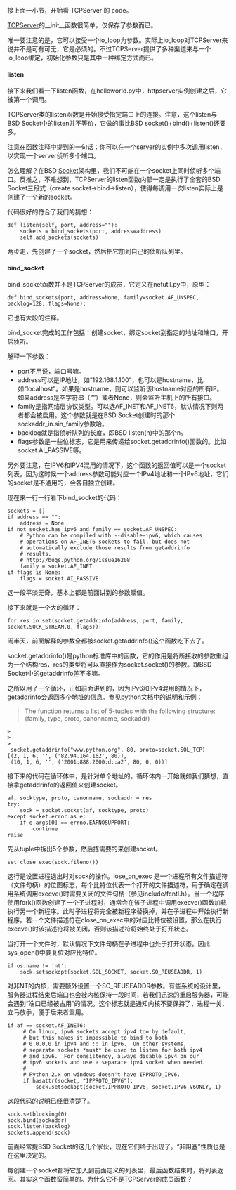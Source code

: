 接上面一小节，开始看 TCPServer 的 code。

[TCPServer](http://www.nowamagic.net/academy/tag/TCPServer)的\_\_init\_\_函数很简单，仅保存了参数而已。

唯一要注意的是，它可以接受一个io\_loop为参数。实际上io\_loop对TCPServer来说并不是可有可无，它是必须的。不过TCPServer提供了多种渠道来与一个io\_loop绑定，初始化参数只是其中一种绑定方式而已。

#### listen

接下来我们看一下listen函数，在helloworld.py中，httpserver实例创建之后，它被第一个调用。

TCPServer类的listen函数是开始接受指定端口上的连接。注意，这个listen与BSD Socket中的listen并不等价，它做的事比BSD socket\(\)+bind\(\)+listen\(\)还要多。

注意在函数注释中提到的一句话：你可以在一个server的实例中多次调用listen，以实现一个server侦听多个端口。

怎么理解？在BSD [Socket](http://www.nowamagic.net/academy/tag/Socket)架构里，我们不可能在一个socket上同时侦听多个端口。反推之，不难想到，TCPServer的listen函数内部一定是执行了全套的BSD Socket三段式（create socket-&gt;bind-&gt;listen），使得每调用一次listen实际上是创建了一个新的socket。

代码很好的符合了我们的猜想：

```
def listen(self, port, address=""):
	sockets = bind_sockets(port, address=address)
	self.add_sockets(sockets)

```

两步走，先创建了一个socket，然后把它加到自己的侦听队列里。

#### bind\_socket

bind\_socket函数并不是TCPServer的成员，它定义在netutil.py中，原型：

```
def bind_sockets(port, address=None, family=socket.AF_UNSPEC, backlog=128, flags=None):

```

它也有大段的注释。

bind\_socket完成的工作包括：创建socket，绑定socket到指定的地址和端口，开启侦听。

解释一下参数：

* port不用说，端口号嘛。
* address可以是IP地址，如“192.168.1.100”，也可以是hostname，比如“localhost”。如果是hostname，则可以监听该hostname对应的所有IP。如果address是空字符串（“”）或者None，则会监听主机上的所有接口。
* family是指网络层协议类型。可以选AF\_INET和AF\_INET6，默认情况下则两者都会被启用。这个参数就是在BSD Socket创建时的那个sockaddr\_in.sin\_family参数哈。
* backlog就是指侦听队列的长度，即BSD listen\(n\)中的那个n。
* flags参数是一些位标志，它是用来传递给socket.getaddrinfo\(\)函数的。比如socket.AI\_PASSIVE等。

另外要注意，在IPV6和IPV4混用的情况下，这个函数的返回值可以是一个socket列表，因为这时候一个address参数可能对应一个IPv4地址和一个IPv6地址，它们的socket是不通用的，会各自独立创建。

现在来一行一行看下bind\_socket的代码：

```
sockets = []
if address == "":
	address = None
if not socket.has_ipv6 and family == socket.AF_UNSPEC:
	# Python can be compiled with --disable-ipv6, which causes
	# operations on AF_INET6 sockets to fail, but does not
	# automatically exclude those results from getaddrinfo
	# results.
	# http://bugs.python.org/issue16208
	family = socket.AF_INET
if flags is None:
	flags = socket.AI_PASSIVE

```

这一段平淡无奇，基本上都是前面讲到的参数赋值。

接下来就是一个大的循环：

```
for res in set(socket.getaddrinfo(address, port, family, socket.SOCK_STREAM,0, flags)):

```

闹半天，前面解释的参数全都被socket.getaddrinfo\(\)这个函数吃下去了。

socket.getaddrinfo\(\)是python标准库中的函数，它的作用是将所接收的参数重组为一个结构res，res的类型将可以直接作为socket.socket\(\)的参数。跟BSD Socket中的getaddrinfo差不多嘛。

之所以用了一个循环，正如前面讲到的，因为IPv6和IPv4混用的情况下，getaddrinfo会返回多个地址的信息。参见python文档中的说明和示例：

> The function returns a list of 5-tuples with the following structure: \(family, type, proto, canonname, sockaddr\)

```
>
>
>
 socket.getaddrinfo("www.python.org", 80, proto=socket.SOL_TCP)
[(2, 1, 6, '', ('82.94.164.162', 80)),
 (10, 1, 6, '', ('2001:888:2000:d::a2', 80, 0, 0))]

```

接下来的代码在循环体中，是针对单个地址的。循环体内一开始就如我们猜想，直接拿getaddrinfo的返回值来创建socket。

```
af, socktype, proto, canonname, sockaddr = res
try:
	sock = socket.socket(af, socktype, proto)
except socket.error as e:
	if e.args[0] == errno.EAFNOSUPPORT:
		continue
raise

```

先从tuple中拆出5个参数，然后拣需要的来创建socket。

```
set_close_exec(sock.fileno())

```

这行是设置进程退出时对sock的操作。lose\_on\_exec 是一个进程所有文件描述符（文件句柄）的位图标志，每个比特位代表一个打开的文件描述符，用于确定在调用系统调用execve\(\)时需要关闭的文件句柄（参见include/fcntl.h）。当一个程序使用fork\(\)函数创建了一个子进程时，通常会在该子进程中调用execve\(\)函数加载执行另一个新程序。此时子进程将完全被新程序替换掉，并在子进程中开始执行新程序。若一个文件描述符在close\_on\_exec中的对应比特位被设置，那么在执行execve\(\)时该描述符将被关闭，否则该描述符将始终处于打开状态。

当打开一个文件时，默认情况下文件句柄在子进程中也处于打开状态。因此sys\_open\(\)中要复位对应比特位。

```
if os.name != 'nt':
	sock.setsockopt(socket.SOL_SOCKET, socket.SO_REUSEADDR, 1)

```

对非NT的内核，需要额外设置一个SO\_REUSEADDR参数。有些系统的设计里，服务器进程结束后端口也会被内核保持一段时间，若我们迅速的重启服务器，可能会遇到“端口已经被占用”的情况。这个标志就是通知内核不要保持了，进程一关，立马放手，便于后来者重用。

```
if af == socket.AF_INET6:
	 # On linux, ipv6 sockets accept ipv4 too by default,
	 # but this makes it impossible to bind to both
	 # 0.0.0.0 in ipv4 and :: in ipv6.  On other systems,
	 # separate sockets *must* be used to listen for both ipv4
	 # and ipv6.  For consistency, always disable ipv4 on our
	 # ipv6 sockets and use a separate ipv4 socket when needed.
	 #
	 # Python 2.x on windows doesn't have IPPROTO_IPV6.
	 if hasattr(socket, "IPPROTO_IPV6"):
		 sock.setsockopt(socket.IPPROTO_IPV6, socket.IPV6_V6ONLY, 1)

```

这段代码的说明已经很清楚了。

```
sock.setblocking(0)
sock.bind(sockaddr)
sock.listen(backlog)
sockets.append(sock)

```

前面经常提BSD Socket的这几个家伙，现在它们终于出现了。“非阻塞”性质也是在这里决定的。

每创建一个socket都将它加入到前面定义的列表里，最后函数结束时，将列表返回。其实这个函数蛮简单的。为什么它不是TCPServer的成员函数？

